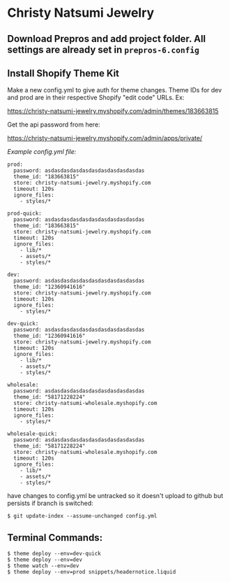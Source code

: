 # Christy Natsumi Jewelry


## Download Prepros and add project folder. All settings are already set in `prepros-6.config`


## Install Shopify Theme Kit

Make a new config.yml to give auth for theme changes. Theme IDs for dev and prod are in their respective Shopify "edit code" URLs. Ex:

https://christy-natsumi-jewelry.myshopify.com/admin/themes/183663815

Get the api password from here:

https://christy-natsumi-jewelry.myshopify.com/admin/apps/private/


_Example config.yml file:_


```
prod:
  password: asdasdasdasdasdasdasdasdasdasdas
  theme_id: "183663815"
  store: christy-natsumi-jewelry.myshopify.com
  timeout: 120s
  ignore_files:
    - styles/*

prod-quick:
  password: asdasdasdasdasdasdasdasdasdasdas
  theme_id: "183663815"
  store: christy-natsumi-jewelry.myshopify.com
  timeout: 120s
  ignore_files:
    - lib/*
    - assets/*
    - styles/*

dev:
  password: asdasdasdasdasdasdasdasdasdasdas
  theme_id: "12360941616"
  store: christy-natsumi-jewelry.myshopify.com
  timeout: 120s
  ignore_files:
    - styles/*

dev-quick:
  password: asdasdasdasdasdasdasdasdasdasdas
  theme_id: "12360941616"
  store: christy-natsumi-jewelry.myshopify.com
  timeout: 120s
  ignore_files:
    - lib/*
    - assets/*
    - styles/*

wholesale:
  password: asdasdasdasdasdasdasdasdasdasdas
  theme_id: "58171228224"
  store: christy-natsumi-wholesale.myshopify.com
  timeout: 120s
  ignore_files:
    - styles/*

wholesale-quick:
  password: asdasdasdasdasdasdasdasdasdasdas
  theme_id: "58171228224"
  store: christy-natsumi-wholesale.myshopify.com
  timeout: 120s
  ignore_files:
    - lib/*
    - assets/*
    - styles/*
```

have changes to config.yml be untracked so it doesn't upload to github but persists if branch is switched:

`$ git update-index --assume-unchanged config.yml`




## Terminal Commands:

```
$ theme deploy --env=dev-quick
$ theme deploy --env=dev
$ theme watch --env=dev
$ theme deploy --env=prod snippets/headernotice.liquid
```

